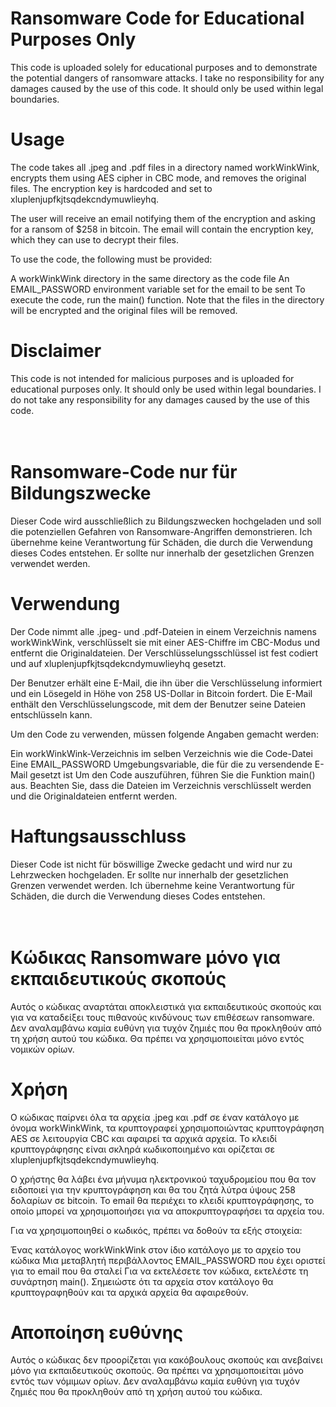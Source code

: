 # Ransomware Code for Educational Purposes Only
This code is uploaded solely for educational purposes and to demonstrate the potential dangers of ransomware attacks. I take no responsibility for any damages caused by the use of this code. It should only be used within legal boundaries.

# Usage
The code takes all .jpeg and .pdf files in a directory named workWinkWink, encrypts them using AES cipher in CBC mode, and removes the original files. The encryption key is hardcoded and set to xluplenjupfkjtsqdekcndymuwlieyhq.

The user will receive an email notifying them of the encryption and asking for a ransom of $258 in bitcoin. The email will contain the encryption key, which they can use to decrypt their files.

To use the code, the following must be provided:

A workWinkWink directory in the same directory as the code file
An EMAIL_PASSWORD environment variable set for the email to be sent
To execute the code, run the main() function. Note that the files in the directory will be encrypted and the original files will be removed.

# Disclaimer
This code is not intended for malicious purposes and is uploaded for educational purposes only. It should only be used within legal boundaries. I do not take any responsibility for any damages caused by the use of this code.
<br>
<br>
<br>
# Ransomware-Code nur für Bildungszwecke
Dieser Code wird ausschließlich zu Bildungszwecken hochgeladen und soll die potenziellen Gefahren von Ransomware-Angriffen demonstrieren. Ich übernehme keine Verantwortung für Schäden, die durch die Verwendung dieses Codes entstehen. Er sollte nur innerhalb der gesetzlichen Grenzen verwendet werden.

# Verwendung
Der Code nimmt alle .jpeg- und .pdf-Dateien in einem Verzeichnis namens workWinkWink, verschlüsselt sie mit einer AES-Chiffre im CBC-Modus und entfernt die Originaldateien. Der Verschlüsselungsschlüssel ist fest codiert und auf xluplenjupfkjtsqdekcndymuwlieyhq gesetzt.

Der Benutzer erhält eine E-Mail, die ihn über die Verschlüsselung informiert und ein Lösegeld in Höhe von 258 US-Dollar in Bitcoin fordert. Die E-Mail enthält den Verschlüsselungscode, mit dem der Benutzer seine Dateien entschlüsseln kann.

Um den Code zu verwenden, müssen folgende Angaben gemacht werden:

Ein workWinkWink-Verzeichnis im selben Verzeichnis wie die Code-Datei
Eine EMAIL_PASSWORD Umgebungsvariable, die für die zu versendende E-Mail gesetzt ist
Um den Code auszuführen, führen Sie die Funktion main() aus. Beachten Sie, dass die Dateien im Verzeichnis verschlüsselt werden und die Originaldateien entfernt werden.

# Haftungsausschluss
Dieser Code ist nicht für böswillige Zwecke gedacht und wird nur zu Lehrzwecken hochgeladen. Er sollte nur innerhalb der gesetzlichen Grenzen verwendet werden. Ich übernehme keine Verantwortung für Schäden, die durch die Verwendung dieses Codes entstehen.
<br>
<br>
<br>
# Κώδικας Ransomware μόνο για εκπαιδευτικούς σκοπούς
Αυτός ο κώδικας αναρτάται αποκλειστικά για εκπαιδευτικούς σκοπούς και για να καταδείξει τους πιθανούς κινδύνους των επιθέσεων ransomware. Δεν αναλαμβάνω καμία ευθύνη για τυχόν ζημιές που θα προκληθούν από τη χρήση αυτού του κώδικα. Θα πρέπει να χρησιμοποιείται μόνο εντός νομικών ορίων.

# Χρήση
Ο κώδικας παίρνει όλα τα αρχεία .jpeg και .pdf σε έναν κατάλογο με όνομα workWinkWink, τα κρυπτογραφεί χρησιμοποιώντας κρυπτογράφηση AES σε λειτουργία CBC και αφαιρεί τα αρχικά αρχεία. Το κλειδί κρυπτογράφησης είναι σκληρά κωδικοποιημένο και ορίζεται σε xluplenjupfkjtsqdekcndymuwlieyhq.

Ο χρήστης θα λάβει ένα μήνυμα ηλεκτρονικού ταχυδρομείου που θα τον ειδοποιεί για την κρυπτογράφηση και θα του ζητά λύτρα ύψους 258 δολαρίων σε bitcoin. Το email θα περιέχει το κλειδί κρυπτογράφησης, το οποίο μπορεί να χρησιμοποιήσει για να αποκρυπτογραφήσει τα αρχεία του.

Για να χρησιμοποιηθεί ο κωδικός, πρέπει να δοθούν τα εξής στοιχεία:

Ένας κατάλογος workWinkWink στον ίδιο κατάλογο με το αρχείο του κώδικα
Μια μεταβλητή περιβάλλοντος EMAIL_PASSWORD που έχει οριστεί για το email που θα σταλεί
Για να εκτελέσετε τον κώδικα, εκτελέστε τη συνάρτηση main(). Σημειώστε ότι τα αρχεία στον κατάλογο θα κρυπτογραφηθούν και τα αρχικά αρχεία θα αφαιρεθούν.

# Αποποίηση ευθύνης
Αυτός ο κώδικας δεν προορίζεται για κακόβουλους σκοπούς και ανεβαίνει μόνο για εκπαιδευτικούς σκοπούς. Θα πρέπει να χρησιμοποιείται μόνο εντός των νόμιμων ορίων. Δεν αναλαμβάνω καμία ευθύνη για τυχόν ζημιές που θα προκληθούν από τη χρήση αυτού του κώδικα.
